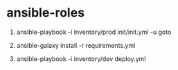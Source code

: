 # ansible-roles

1. ansible-playbook -i inventory/prod init/init.yml -u goto

2. ansible-galaxy install -r requirements.yml

3. ansible-playbook -i inventory/dev deploy.yml
